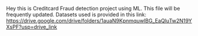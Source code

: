 Hey this is Creditcard Fraud detection project using ML. This file will be frequently updated.
Datasets used is provided in this link: https://drive.google.com/drive/folders/1auaN9KpnmquwlBG_EaQluTw2N19YXsPF?usp=drive_link
